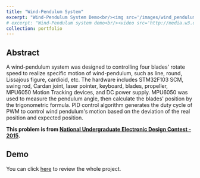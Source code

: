 ```yaml
---
title: "Wind-Pendulum System"
excerpt: "Wind-Pendulum System Demo<br/><img src='/images/wind_pendulum.jpg'>"
# excerpt: "Wind-Pendulum system demo<br/><video src='http://media.w3.org/2010/05/sintel/trailer.mp4'>"
collection: portfolio
---
```


## Abstract

A wind-pendulum system was designed to controlling four blades' rotate speed to realize specific motion of wind-pendulum, such as line, round, Lissajous figure, cardioid, etc. The hardware includes STM32F103 SCM, swing rod, Cardan joint, laser pointer, keyboard, blades, propeller, MPU6050 Motion Tracking devices, and DC power supply. MPU6050 was used to measure the pendulum angle, then calculate the blades' position by the trigonometric formula. PID control algorithm generates the duty cycle of PWM to control wind pendulum's motion based on the deviation of the real position and expected position.

**This problem is from [National Undergraduate Electronic Design Contest - 2015](https://www.nuedc-training.com.cn/index/download/uploadbook/id/64).**

## Demo


You can click [here](https://github.com/PrideLee/Wind-Pendulum) to review the whole project. 


